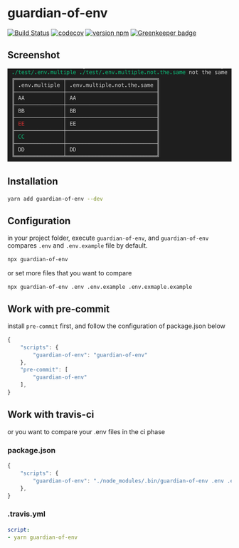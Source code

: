 # guardian-of-env
[![Build Status](https://travis-ci.com/hermeslin/guardian-of-env.svg?branch=master)](https://travis-ci.com/hermeslin/guardian-of-env)
[![codecov](https://codecov.io/gh/hermeslin/guardian-of-env/branch/master/graph/badge.svg)](https://codecov.io/gh/hermeslin/guardian-of-env)
[![version npm](https://img.shields.io/npm/v/guardian-of-env.svg?style=flat-square)](https://www.npmjs.com/package/guardian-of-env) [![Greenkeeper badge](https://badges.greenkeeper.io/hermeslin/guardian-of-env.svg)](https://greenkeeper.io/)

##  Screenshot
![Screenshot](https://github.com/hermeslin/guardian-of-env/blob/master/result.png)

## Installation
```sh
yarn add guardian-of-env --dev
```

## Configuration
in your project folder, execute `guardian-of-env`, and  `guardian-of-env` compares `.env` and `.env.example` file by default.

```sh
npx guardian-of-env
```

or set more files that you want to compare
```
npx guardian-of-env .env .env.example .env.exmaple.example
```

## Work with pre-commit
install `pre-commit` first, and follow the configuration of package.json below
```js
{
    "scripts": {
        "guardian-of-env": "guardian-of-env"
    },
    "pre-commit": [
        "guardian-of-env"
    ],
}
```

## Work with travis-ci
or you want to compare your .env files in the ci phase

### package.json
```js
{
    "scripts": {
        "guardian-of-env": "./node_modules/.bin/guardian-of-env .env .env.test"
    },
}
```

### .travis.yml
```yml
script:
- yarn guardian-of-env
```
